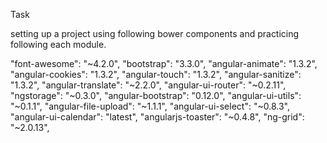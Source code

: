 Task 

setting up a project using following bower components and practicing following each module. 


"font-awesome": "~4.2.0",
"bootstrap": "3.3.0",
"angular-animate": "1.3.2",
"angular-cookies": "1.3.2",
"angular-touch": "1.3.2",
"angular-sanitize": "1.3.2",
"angular-translate": "~2.2.0",
"angular-ui-router": "~0.2.11",
"ngstorage": "~0.3.0",
"angular-bootstrap": "0.12.0",
"angular-ui-utils": "~0.1.1",
"angular-file-upload": "~1.1.1",
"angular-ui-select": "~0.8.3",
"angular-ui-calendar": "latest",
"angularjs-toaster": "~0.4.8",
"ng-grid": "~2.0.13",